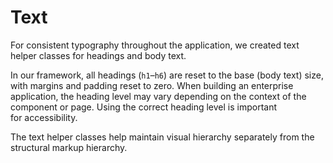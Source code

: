 # Text

For consistent typography throughout the application, we created text helper classes for headings and body&nbsp;text.

In our framework, all headings (`h1`&ndash;`h6`)
are reset to the base (body text) size, with margins and padding reset
to zero. When building an enterprise application, the heading level may vary
depending on the context of the component or page. Using the correct
heading level is important for&nbsp;accessibility.

The text helper classes help maintain visual hierarchy separately from
the structural markup hierarchy.
